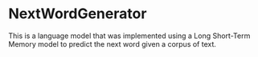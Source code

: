 # NextWordGenerator
This is a language model that was implemented using a Long Short-Term Memory model to predict the next word given a corpus of text.
